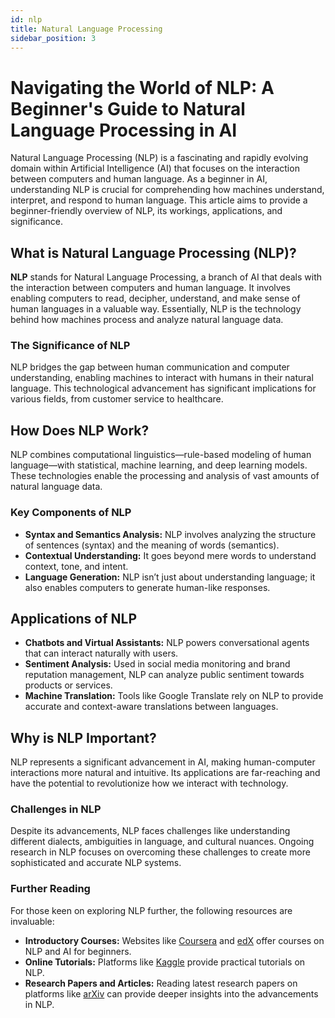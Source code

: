 ```yaml
---
id: nlp
title: Natural Language Processing
sidebar_position: 3
---
```

# Navigating the World of NLP: A Beginner's Guide to Natural Language Processing in AI

Natural Language Processing (NLP) is a fascinating and rapidly evolving domain within Artificial Intelligence (AI) that focuses on the interaction between computers and human language. As a beginner in AI, understanding NLP is crucial for comprehending how machines understand, interpret, and respond to human language. This article aims to provide a beginner-friendly overview of NLP, its workings, applications, and significance.

## What is Natural Language Processing (NLP)?

**NLP** stands for Natural Language Processing, a branch of AI that deals with the interaction between computers and human language. It involves enabling computers to read, decipher, understand, and make sense of human languages in a valuable way. Essentially, NLP is the technology behind how machines process and analyze natural language data.

### The Significance of NLP

NLP bridges the gap between human communication and computer understanding, enabling machines to interact with humans in their natural language. This technological advancement has significant implications for various fields, from customer service to healthcare.

## How Does NLP Work?

NLP combines computational linguistics—rule-based modeling of human language—with statistical, machine learning, and deep learning models. These technologies enable the processing and analysis of vast amounts of natural language data.

### Key Components of NLP

- **Syntax and Semantics Analysis:** NLP involves analyzing the structure of sentences (syntax) and the meaning of words (semantics).
- **Contextual Understanding:** It goes beyond mere words to understand context, tone, and intent.
- **Language Generation:** NLP isn’t just about understanding language; it also enables computers to generate human-like responses.

## Applications of NLP

- **Chatbots and Virtual Assistants:** NLP powers conversational agents that can interact naturally with users.
- **Sentiment Analysis:** Used in social media monitoring and brand reputation management, NLP can analyze public sentiment towards products or services.
- **Machine Translation:** Tools like Google Translate rely on NLP to provide accurate and context-aware translations between languages.

## Why is NLP Important?

NLP represents a significant advancement in AI, making human-computer interactions more natural and intuitive. Its applications are far-reaching and have the potential to revolutionize how we interact with technology.

### Challenges in NLP

Despite its advancements, NLP faces challenges like understanding different dialects, ambiguities in language, and cultural nuances. Ongoing research in NLP focuses on overcoming these challenges to create more sophisticated and accurate NLP systems.

### Further Reading

For those keen on exploring NLP further, the following resources are invaluable:

- **Introductory Courses:** Websites like [Coursera](https://www.coursera.org/) and [edX](https://www.edx.org/) offer courses on NLP and AI for beginners.
- **Online Tutorials:** Platforms like [Kaggle](https://www.kaggle.com/learn/natural-language-processing) provide practical tutorials on NLP.
- **Research Papers and Articles:** Reading latest research papers on platforms like [arXiv](https://arxiv.org/) can provide deeper insights into the advancements in NLP.